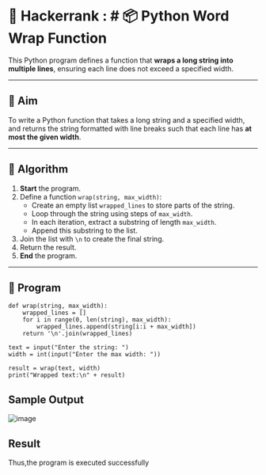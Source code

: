 # 🔄 Hackerrank : # 📦 Python Word Wrap Function

This Python program defines a function that **wraps a long string into multiple lines**, ensuring each line does not exceed a specified width.

---

## 🎯 Aim

To write a Python function that takes a long string and a specified width, and returns the string formatted with line breaks such that each line has **at most the given width**.

---

## 🧠 Algorithm

1. **Start** the program.
2. Define a function `wrap(string, max_width)`:
   - Create an empty list `wrapped_lines` to store parts of the string.
   - Loop through the string using steps of `max_width`.
   - In each iteration, extract a substring of length `max_width`.
   - Append this substring to the list.
3. Join the list with `\n` to create the final string.
4. Return the result.
5. **End** the program.

---


## 🧪 Program
```
def wrap(string, max_width):
    wrapped_lines = []
    for i in range(0, len(string), max_width):
        wrapped_lines.append(string[i:i + max_width])
    return '\n'.join(wrapped_lines)

text = input("Enter the string: ")
width = int(input("Enter the max width: "))

result = wrap(text, width)
print("Wrapped text:\n" + result)
```

## Sample Output
![image](https://github.com/user-attachments/assets/691556d2-b6c2-4740-8866-d9133b827d9c)

## Result
Thus,the program is executed successfully
